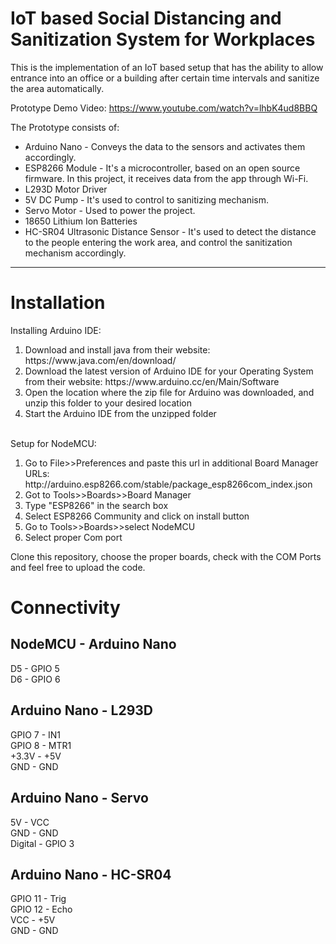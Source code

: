 
# IoT based Social Distancing and Sanitization System for Workplaces
This is the implementation of an IoT based setup that has the ability to allow entrance into an office or a building after certain time intervals and sanitize the area automatically.

Prototype Demo Video: https://www.youtube.com/watch?v=lhbK4ud8BBQ

The Prototype consists of:
<ul>
  <li>Arduino Nano - Conveys the data to the sensors and activates them accordingly.</li>
  <li>ESP8266 Module - It's a microcontroller, based on an open source firmware. In this project, it receives data from the app through Wi-Fi.</li>
  <li>L293D Motor Driver</li>
  <li>5V DC Pump - It's used to control to sanitizing mechanism.</li>
  <li>Servo Motor - Used to power the project.</li>
  <li>18650 Lithium Ion Batteries</li>
  <li>HC-SR04 Ultrasonic Distance Sensor - It's used to detect the distance to the people entering the work area, and control the sanitization mechanism accordingly.</li>
</ul>
<hr>

# Installation
Installing Arduino IDE:
<ol>
  <li>Download and install java from their website: https://www.java.com/en/download/ </li>
  <li>Download the latest version of Arduino IDE for your Operating System from their website: https://www.arduino.cc/en/Main/Software </li>
  <li>Open the location where the zip file for Arduino was downloaded, and unzip this folder to your desired location</li>
  <li>Start the Arduino IDE from the unzipped folder</li>
</ol>
<br>
Setup for NodeMCU:
<ol>
  <li>Go to File>>Preferences and paste this url in additional Board Manager URLs: http://arduino.esp8266.com/stable/package_esp8266com_index.json</li>
  <li>Got to Tools>>Boards>>Board Manager</li>
  <li>Type "ESP8266" in the search box</li>
  <li>Select ESP8266 Community and click on install button</li>
  <li>Go to Tools>>Boards>>select NodeMCU</li>
  <li>Select proper Com port</li>
</ol>

Clone this repository, choose the proper boards, check with the COM Ports and feel free to upload the code.

# Connectivity

## NodeMCU - Arduino Nano
D5 - GPIO 5<br>
D6 - GPIO 6
## Arduino Nano - L293D
GPIO 7 - IN1<br>
GPIO 8 - MTR1<br>
+3.3V - +5V<br>
GND - GND
## Arduino Nano - Servo
5V - VCC<br>
GND - GND<br>
Digital - GPIO 3
## Arduino Nano - HC-SR04
GPIO 11 - Trig<br>
GPIO 12 - Echo<br>
VCC - +5V<br>
GND - GND
